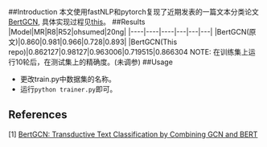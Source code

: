 ##Introduction
本文使用fastNLP和pytorch复现了近期发表的一篇文本分类论文[BertGCN](https://arxiv.org/abs/2105.05727),
具体实现过程见[this]()。
##Results
|Model|MR|R8|R52|ohsumed|20ng|
|----|----|----|---|---|---|
|BertGCN(原文)|0.860|0.981|0.966|0.728|0.893|
|BertGCN(This repo)|0.862127|0.98127|0.963006|0.719515|0.866304
NOTE: 在训练集上运行10轮后，在测试集上的精确度。(未调参)
##Usage
+ 更改train.py中数据集的名称。
+ 运行```python trainer.py```即可。

## References
[1] [BertGCN: Transductive Text Classification by Combining GCN and BERT](https://arxiv.org/abs/2105.05727)